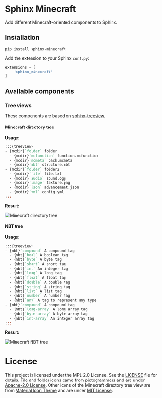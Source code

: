 # Sphinx Minecraft

Add different Minecraft-oriented components to Sphinx.

## Installation

```bash
pip install sphinx-minecraft
```

Add the extension to your Sphinx `conf.py`:

```python
extensions = [
    'sphinx_minecraft'
]
```

## Available components

### Tree views

These components are based on [sphinx-treeview](https://github.com/jupyter-sphinx/sphinx-treeview).

#### Minecraft directory tree
**Usage:**
```rst
:::{treeview}
- {mcdir}`folder` folder
  - {mcdir}`mcfunction` function.mcfunction
  - {mcdir}`mcmeta` pack.mcmeta
  - {mcdir}`nbt` structure.nbt
- {mcdir}`folder` folder2
  - {mcdir}`file` file.txt
  - {mcdir}`audio` sound.ogg
  - {mcdir}`image` texture.png
  - {mcdir}`json` advancement.json
  - {mcdir}`yml` config.yml
:::
```
**Result:**

![Minecraft directory tree](imgs/mcdir.png)

#### NBT tree
**Usage:**
```rst
:::{treeview}
- {nbt}`compound` A compound tag
  - {nbt}`bool` A boolean tag
  - {nbt}`byte` A byte tag
  - {nbt}`short` A short tag
  - {nbt}`int` An integer tag
  - {nbt}`long` A long tag
  - {nbt}`float` A float tag
  - {nbt}`double` A double tag
  - {nbt}`string` A string tag
  - {nbt}`list` A list tag
  - {nbt}`number` A number tag
  - {nbt}`any` A tag to represent any type
- {nbt}`compound` A compound tag
  - {nbt}`long-array` A long array tag
  - {nbt}`byte-array` A byte array tag
  - {nbt}`int-array` An integer array tag
:::
```
**Result:**

![Minecraft NBT tree](imgs/nbt.png)

# License

This project is licensed under the MPL-2.0 License. See the [LICENSE](LICENSE) file for details.
File and folder icons came from [pictogrammers](https://pictogrammers.com/library/mdi/) and are under [Apache-2.0 License](https://pictogrammers.com/docs/general/license/).
Other icons of the Minecraft directory tree view are from [Material Icon Theme](https://github.com/material-extensions/vscode-material-icon-theme) and are under [MIT License](https://github.com/material-extensions/vscode-material-icon-theme/blob/main/LICENSE).